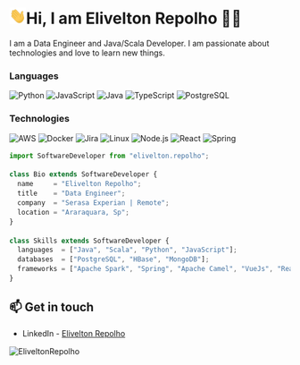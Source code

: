 # <img src="https://raw.githubusercontent.com/ABSphreak/ABSphreak/master/gifs/Hi.gif" width="30px">Hi, I am Elivelton Repolho 👨‍💻

I am a Data Engineer and Java/Scala Developer. I am passionate about technologies and love to learn new things.

### Languages

![Python](https://img.shields.io/badge/-Python-fff?&logo=python)
![JavaScript](https://img.shields.io/badge/-JavaScript-fff?&logo=JavaScript&logoColor=ddc508)
![Java](https://img.shields.io/badge/-Java-fff?&logo=Java&logoColor=007396)
![TypeScript](https://img.shields.io/badge/-TypeScript-fff?&logo=TypeScript&logoColor=007ACC)
![PostgreSQL](https://img.shields.io/badge/-PostgreSQL-fff?&logo=PostgreSQL&logoColor=336791)


### Technologies

![AWS](https://img.shields.io/badge/-AWS-fff?&logo=Amazon-AWS&logoColor=232F3E)
![Docker](https://img.shields.io/badge/-Docker-fff?&logo=Docker)
![Jira](https://img.shields.io/badge/-Jira-fff?&logo=jira-software&logoColor=0052CC)
![Linux](https://img.shields.io/badge/-Linux-fff?&logo=linux&logoColor=000)
![Node.js](https://img.shields.io/badge/-Node.js-fff?&logo=node.js)
![React](https://img.shields.io/badge/-React-fff?&logo=React)
![Spring](https://img.shields.io/badge/-Spring-fff?&logo=Spring)

```js
import SoftwareDeveloper from "elivelton.repolho";

class Bio extends SoftwareDeveloper {
  name     = "Elivelton Repolho";
  title    = "Data Engineer";
  company  = "Serasa Experian | Remote";
  location = "Araraquara, Sp";
}

class Skills extends SoftwareDeveloper {
  languages  = ["Java", "Scala", "Python", "JavaScript"];
  databases  = ["PostgreSQL", "HBase", "MongoDB"];
  frameworks = ["Apache Spark", "Spring", "Apache Camel", "VueJs", "React", "Angular"];
}
```

## 📫 Get in touch
- LinkedIn - [Elivelton Repolho](https://in.linkedin.com/in/elivelton-repolho)

<img align="center" src="https://github-readme-stats.vercel.app/api?username=EliveltonRepolho&show_icons=true&count_private=true" alt="EliveltonRepolho" width="50%"/>
